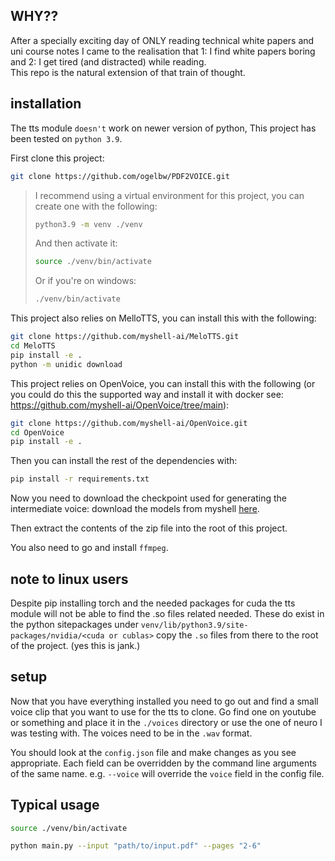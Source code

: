 ## WHY??
After a specially exciting day of ONLY reading technical white papers and uni course notes I came to the realisation that 1: I find white papers boring and 2: I get tired (and distracted) while reading.\
This repo is the natural extension of that train of thought.

## installation
The tts module `doesn't` work on newer version of python, This project has been tested on `python 3.9`.

First clone this project:
```bash
git clone https://github.com/ogelbw/PDF2VOICE.git
```

>I recommend using a virtual environment for this project, you can create one with the following:
>```bash
>python3.9 -m venv ./venv
>```
>And then activate it:
>```bash
>source ./venv/bin/activate
>```
>Or if you're on windows:
>```bash
>./venv/bin/activate
>```


This project also relies on MelloTTS, you can install this with the following:
```bash
git clone https://github.com/myshell-ai/MeloTTS.git
cd MeloTTS
pip install -e .
python -m unidic download
```

This project relies on OpenVoice, you can install this with the following (or you could do this the supported way and install it with docker see: https://github.com/myshell-ai/OpenVoice/tree/main):
```bash
git clone https://github.com/myshell-ai/OpenVoice.git
cd OpenVoice
pip install -e .
```

Then you can install the rest of the dependencies with:
```bash 
pip install -r requirements.txt
```

Now you need to download the checkpoint used for generating the intermediate voice:
download the models from myshell [here](https://myshell-public-repo-host.s3.amazonaws.com/openvoice/checkpoints_v2_0417.zip).

Then extract the contents of the zip file into the root of this project.

You also need to go and install `ffmpeg`.

## note to linux users
Despite pip installing torch and the needed packages for cuda the tts module will not be able to find the .so files related needed. These do exist in the python sitepackages under `venv/lib/python3.9/site-packages/nvidia/<cuda or cublas>` copy the `.so` files from there to the root of the project. (yes this is jank.) 

## setup
Now that you have everything installed you need to go out and find a small voice clip that you want to use for the tts to clone. Go find one on youtube or something and place it in the `./voices` directory or use the one of neuro I was testing with. The voices need to be in the `.wav` format.

You should look at the `config.json` file and make changes as you see appropriate. Each field can be overridden by the command line arguments of the same name. e.g. `--voice` will override the `voice` field in the config file.

## Typical usage

```bash
source ./venv/bin/activate

python main.py --input "path/to/input.pdf" --pages "2-6"
```
